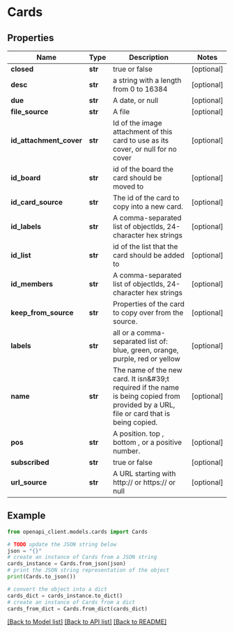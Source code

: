 # Cards


## Properties

Name | Type | Description | Notes
------------ | ------------- | ------------- | -------------
**closed** | **str** |  true or false | [optional] 
**desc** | **str** | a string with a length from 0 to 16384 | [optional] 
**due** | **str** | A date, or null | [optional] 
**file_source** | **str** | A file | [optional] 
**id_attachment_cover** | **str** | Id of the image attachment of this card to use as its cover, or null for no cover | [optional] 
**id_board** | **str** | id of the board the card should be moved to | [optional] 
**id_card_source** | **str** | The id of the card to copy into a new card. | [optional] 
**id_labels** | **str** | A comma-separated list of objectIds, 24-character hex strings | [optional] 
**id_list** | **str** | id of the list that the card should be added to | [optional] 
**id_members** | **str** | A comma-separated list of objectIds, 24-character hex strings | [optional] 
**keep_from_source** | **str** | Properties of the card to copy over from the source. | [optional] 
**labels** | **str** | all or a comma-separated list of: blue, green, orange, purple, red or yellow | [optional] 
**name** | **str** | The name of the new card.  It isn&amp;#39;t required if the name is being copied from provided by a URL, file or card that is being copied. | [optional] 
**pos** | **str** | A position. top , bottom , or a positive number. | [optional] 
**subscribed** | **str** |  true or false | [optional] 
**url_source** | **str** | A URL starting with http:// or https:// or null | [optional] 

## Example

```python
from openapi_client.models.cards import Cards

# TODO update the JSON string below
json = "{}"
# create an instance of Cards from a JSON string
cards_instance = Cards.from_json(json)
# print the JSON string representation of the object
print(Cards.to_json())

# convert the object into a dict
cards_dict = cards_instance.to_dict()
# create an instance of Cards from a dict
cards_from_dict = Cards.from_dict(cards_dict)
```
[[Back to Model list]](../README.md#documentation-for-models) [[Back to API list]](../README.md#documentation-for-api-endpoints) [[Back to README]](../README.md)


